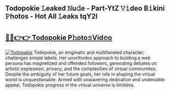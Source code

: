 ## Todopokie 𝙻eaked 𝙽u𝚍e - Part-YtZ 𝚅𝚒deo B𝚒kini 𝙿hotos - Hot All 𝙻eaks tqY2l

# <h2><a href="http://ld1v6r.urlbe.top/?page=Todopokie">🔗🔗👉👉 Todopokie P𝚑oto𝚜Vid𝚎o</a></h2>

[![Todopokie](https://i.imgur.com/eBuTRDB.gif)](http://ld1v6r.urlbe.top/?page=Todopokie)
Todopokie, an enigmatic and multifaceted character, challenges simple labels. Her unorthodox approach to building a web persona has magnetized and offended followers, generating debates on artistic expression, privacy, and the complexities of virtual communities. Despite the ambiguity of her future goals, her role in shaping the virtual world is unquestionable. Armed with unwavering dedication and undeniable appeal, Todopokie progress in the virtual universe is limitless.
